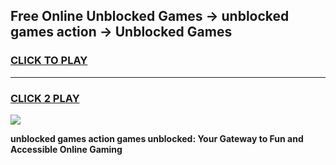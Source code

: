 
## Free Online Unblocked Games → unblocked games action → Unblocked Games
<h3>
<a href="https://premium.freeplayer.one?title=unblocked_games_action&ref=21F">CLICK TO PLAY</a></h3>
<hr>

<h3>
<a href="https://premium.freeplayer.one?title=unblocked_games_action&ref=21F">CLICK 2 PLAY</a>
  
</h3>

<a href="https://premium.freeplayer.one?title=unblocked_games_action&ref=21F/"><img src="https://clearcache.store/games.png"></a>


**unblocked games action games unblocked: Your Gateway to Fun and Accessible Online Gaming**

